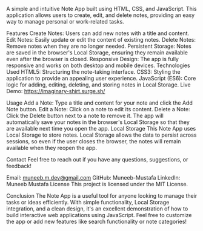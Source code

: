 A simple and intuitive Note App built using HTML, CSS, and JavaScript. This application allows users to create, edit, and delete notes, providing an easy way to manage personal or work-related tasks.

Features
Create Notes: Users can add new notes with a title and content.
Edit Notes: Easily update or edit the content of existing notes.
Delete Notes: Remove notes when they are no longer needed.
Persistent Storage: Notes are saved in the browser's Local Storage, ensuring they remain available even after the browser is closed.
Responsive Design: The app is fully responsive and works on both desktop and mobile devices.
Technologies Used
HTML5: Structuring the note-taking interface.
CSS3: Styling the application to provide an appealing user experience.
JavaScript (ES6): Core logic for adding, editing, deleting, and storing notes in Local Storage.
Live Demo:
https://imaginary-shirt.surge.sh/

Usage
Add a Note: Type a title and content for your note and click the Add Note button.
Edit a Note: Click on a note to edit its content.
Delete a Note: Click the Delete button next to a note to remove it.
The app will automatically save your notes in the browser's Local Storage so that they are available next time you open the app.
Local Storage
This Note App uses Local Storage to store notes. Local Storage allows the data to persist across sessions, so even if the user closes the browser, the notes will remain available when they reopen the app.

Contact
Feel free to reach out if you have any questions, suggestions, or feedback!

Email: muneeb.m.dev@gmail.com
GitHub: Muneeb-Mustafa
LinkedIn: Muneeb Mustafa
License
This project is licensed under the MIT License.

Conclusion
The Note App is a useful tool for anyone looking to manage their tasks or ideas efficiently. With simple functionality, Local Storage integration, and a clean design, it's an excellent demonstration of how to build interactive web applications using JavaScript. Feel free to customize the app or add new features like search functionality or note categories!
